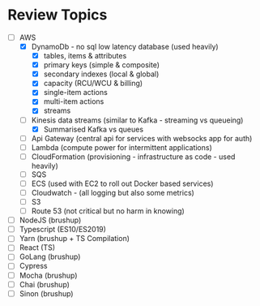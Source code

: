 # Review Topics

* [ ] AWS
  * [x] DynamoDb - no sql low latency database (used heavily)
    * [x] tables, items & attributes
    * [x] primary keys (simple & composite)
    * [x] secondary indexes (local & global)
    * [x] capacity (RCU/WCU & billing)
    * [x] single-item actions
    * [x] multi-item actions
    * [x] streams
  * [ ] Kinesis data streams (similar to Kafka - streaming vs queueing)
    * [x] Summarised Kafka vs queues
  * [ ] Api Gateway (central api for services with websocks app for auth)
  * [ ] Lambda (compute power for intermittent applications)
  * [ ] CloudFormation (provisioning - infrastructure as code - used heavily)
  * [ ] SQS
  * [ ] ECS (used with EC2 to roll out Docker based services)
  * [ ] Cloudwatch - (all logging but also some metrics)
  * [ ] S3
  * [ ] Route 53 (not critical but no harm in knowing)
* [ ] NodeJS (brushup)
* [ ] Typescript (ES10/ES2019)
* [ ] Yarn (brushup + TS Compilation)
* [ ] React (TS)
* [ ] GoLang (brushup)
* [ ] Cypress
* [ ] Mocha (brushup)
* [ ] Chai (brushup)
* [ ] Sinon (brushup)
